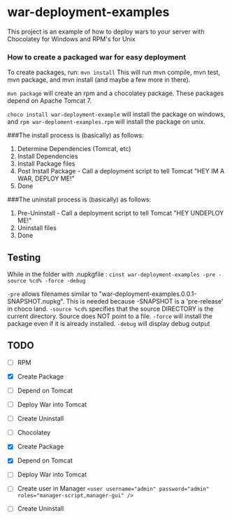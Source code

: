 war-deployment-examples
=======================

This project is an example of how to deploy wars to your server with Chocolatey for Windows and RPM's for Unix

### How to create a packaged war for easy deployment
To create packages, run: `mvn install` This will run mvn compile, mvn test, mvn package, and mvn install (and maybe a few more in there).

`mvn package` will create an rpm and a chocolatey package.  These packages depend on Apache Tomcat 7.

`choco install war-deployment-example` will install the package on windows, and `rpm war-deploment-examples.rpm` will install the package on unix.

###The install process is (basically) as follows:

1. Determine Dependencies (Tomcat, etc)
2. Install Dependencies
3. Install Package files
4. Post Install Package - Call a deployment script to tell Tomcat "HEY IM A WAR, DEPLOY ME!"
5. Done

###The uninstall process is (basically) as follows:

1. Pre-Uninstall - Call a deployment script to tell Tomcat "HEY UNDEPLOY ME!"
2. Uninstall files
3. Done

## Testing
While in the folder with .nupkgfile :
`cinst war-deployment-examples -pre -source %cd% -force -debug`

`-pre` allows filenames similar to "war-deployment-examples.0.0.1-SNAPSHOT.nupkg". This is needed because -SNAPSHOT is a 'pre-release' in choco land.
`-source %cd%` specifies that the source DIRECTORY is the current directory. Source does NOT point to a file.
`-force` will install the package even if it is already installed.
`-debug` will display debug output

## TODO
- [ ] RPM
-  [x] Create Package
-  [ ] Depend on Tomcat
-  [ ] Deploy War into Tomcat
-  [ ] Create Uninstall
- [ ] Chocolatey
 - [x] Create Package
 - [x] Depend on Tomcat
 - [ ] Deploy War into Tomcat
  - [ ] Create user in Manager `<user username="admin" password="admin" roles="manager-script,manager-gui" />`
 - [ ] Create Uninstall
 